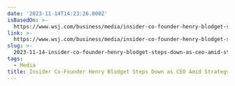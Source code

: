 ```yaml
---
date: '2023-11-14T14:23:26.000Z'
isBasedOn: >-
  https://www.wsj.com/business/media/insider-co-founder-henry-blodget-steps-down-as-ceo-amid-strategy-shift-11a91da7
link: >-
  https://www.wsj.com/business/media/insider-co-founder-henry-blodget-steps-down-as-ceo-amid-strategy-shift-11a91da7
slug: >-
  2023-11-14-insider-co-founder-henry-blodget-steps-down-as-ceo-amid-strategy-shift-ws
tags:
  - Media
title: Insider Co-Founder Henry Blodget Steps Down as CEO Amid Strategy Shift - WS
---
```


